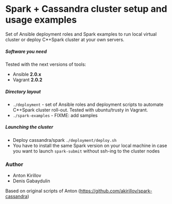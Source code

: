 # Spark + Cassandra cluster setup and usage examples

Set of Ansible deployment roles and Spark examples to run local virtual cluster or deploy C*+Spark cluster at your own servers.

##### Software you need
Tested with the next versions of tools:
* Ansible **2.0.x**
* Vagrant **2.0.2**

##### Directory layout
* ```./deployment``` - set of Ansible roles and deployment scripts to automate C*+Spark cluster roll-out. Tested with ubuntu/trusty in Vagrant.
* ```./spark-examples``` - FIXME: add samples

##### Launching the cluster
* Deploy cassandra/spark ```./deployment/deploy.sh```
* You have to install the same Spark version on your local machine in case you want to launch ```spark-submit``` without ssh-ing to the cluster nodes


### Author

* Anton Kirillov
* Denis Gabaydulin

Based on original scripts of Anton (https://github.com/akirillov/spark-cassandra)
